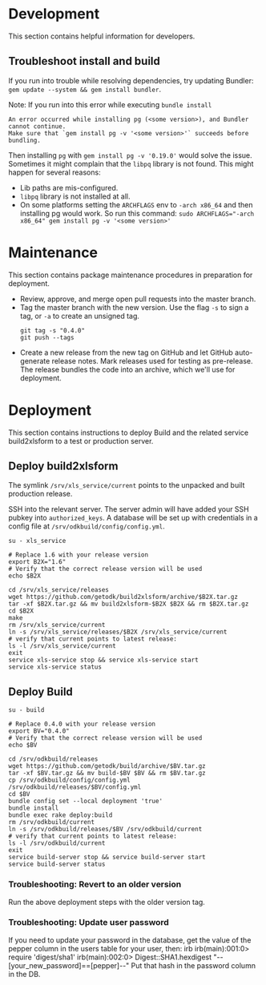 # Development
This section contains helpful information for developers.

## Troubleshoot install and build

If you run into trouble while resolving dependencies, try updating Bundler: `gem update --system && gem install bundler`.

Note: If you run into this error while executing `bundle install`
```
An error occurred while installing pg (<some version>), and Bundler cannot continue.
Make sure that `gem install pg -v '<some version>'` succeeds before bundling.
```

Then installing `pg` with `gem install pg -v '0.19.0'` would solve the issue. 
Sometimes it might complain that the `libpq` library is not found. This might happen for several reasons:

* Lib paths are mis-configured.
* `libpq` library is not installed at all. 
* On some platforms setting the `ARCHFLAGS` env to `-arch x86_64` and then installing pg would work. 
  So run this command: `sudo ARCHFLAGS="-arch x86_64" gem install pg -v '<some version>'`

# Maintenance
This section contains package maintenance procedures in preparation for deployment.

* Review, approve, and merge open pull requests into the master branch.
* Tag the master branch with the new version. Use the flag `-s` to sign a tag, or `-a` to create an unsigned tag.
  ```
  git tag -s "0.4.0"
  git push --tags
  ```
* Create a new release from the new tag on GitHub and let GitHub auto-generate release notes. Mark releases used for testing as pre-release. The release bundles the code into an archive, which we'll use for deployment.

# Deployment
This section contains instructions to deploy Build and the related service build2xlsform to a test or production server.

## Deploy build2xlsform
The symlink `/srv/xls_service/current` points to the unpacked and built production release.

SSH into the relevant server. The server admin will have added your SSH pubkey into `authorized_keys`.
A database will be set up with credentials in a config file at `/srv/odkbuild/config/config.yml`.

```
su - xls_service

# Replace 1.6 with your release version
export B2X="1.6"
# Verify that the correct release version will be used
echo $B2X

cd /srv/xls_service/releases
wget https://github.com/getodk/build2xlsform/archive/$B2X.tar.gz
tar -xf $B2X.tar.gz && mv build2xlsform-$B2X $B2X && rm $B2X.tar.gz
cd $B2X
make
rm /srv/xls_service/current
ln -s /srv/xls_service/releases/$B2X /srv/xls_service/current
# verify that current points to latest release:
ls -l /srv/xls_service/current
exit
service xls-service stop && service xls-service start
service xls-service status
```

## Deploy Build
```
su - build

# Replace 0.4.0 with your release version
export BV="0.4.0"
# Verify that the correct release version will be used
echo $BV

cd /srv/odkbuild/releases
wget https://github.com/getodk/build/archive/$BV.tar.gz
tar -xf $BV.tar.gz && mv build-$BV $BV && rm $BV.tar.gz
cp /srv/odkbuild/config/config.yml /srv/odkbuild/releases/$BV/config.yml
cd $BV
bundle config set --local deployment 'true'
bundle install
bundle exec rake deploy:build
rm /srv/odkbuild/current
ln -s /srv/odkbuild/releases/$BV /srv/odkbuild/current
# verify that current points to latest release:
ls -l /srv/odkbuild/current
exit
service build-server stop && service build-server start
service build-server status
```

### Troubleshooting: Revert to an older version
Run the above deployment steps with the older version tag.

### Troubleshooting: Update user password
If you need to update your password in the database, get the value of the pepper column in the users table for your user, then:
irb
irb(main):001:0> require 'digest/sha1'
irb(main):002:0> Digest::SHA1.hexdigest "--[your_new_password]==[pepper]--"
Put that hash in the password column in the DB.

